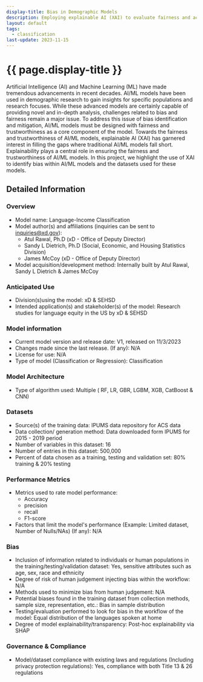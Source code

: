 ```yaml
---
display-title: Bias in Demographic Models
description: Employing explainable AI (XAI) to evaluate fairness and accountability in AI/ML models.
layout: default
tags:
  - classification
last-update: 2023-11-15
---
```


<h1>{{ page.display-title }}</h1>

<p>
Artificial Intelligence (AI) and Machine Learning (ML) have made tremendous advancements in recent decades. AI/ML models have been used in demographic research to gain insights for specific populations and research focuses. While these advanced models are certainly capable of providing novel and in-depth analysis, challenges related to bias and fairness remain a major issue. To address this issue of bias identification and mitigation, AI/ML models must be designed with fairness and trustworthiness as a core component of the model. Towards the fairness and trustworthiness of AI/ML models, explainable AI (XAI) has garnered interest in filling the gaps where traditional AI/ML models fall short. Explainability plays a central role in ensuring the fairness and trustworthiness of AI/ML models. In this project, we highlight the use of XAI to identify bias within AI/ML models and the datasets used for these models.
</p>

<h2>Detailed Information</h2>

<div class="display-flex flex-row flex-align-stretch margin-top-5">
  <i class="iconoir-open-book model-card-icon" aria-hidden="true" focusable="false"></i>
  <h3 class="margin-0">Overview</h3>
</div>
<ul>
  <li><span class="text-bold text-underline">Model name</span>: Language-Income Classification</li>
  <li><span class="text-bold text-underline">Model author(s) and affiliations </span>(inquiries can be sent to <a href="mailto:inquiries@xd.gov">inquiries@xd.gov</a>):
    <ul>
      <li>Atul Rawal, Ph.D (xD - Office of Deputy Director)</li>
      <li>Sandy L Dietrich, Ph.D (Social, Economic, and Housing Statistics Division)</li>
      <li>James McCoy (xD - Office of Deputy Director)</li>
    </ul>
  </li>
  <li><span class="text-bold text-underline">Model acquisition/development method</span>: Internally built by Atul Rawal, Sandy L Dietrich & James McCoy</li>
</ul>
<div class="display-flex flex-row flex-align-stretch margin-top-5">
  <i class="iconoir-code-brackets-square model-card-icon" aria-hidden="true" focusable="false"></i>
  <h3 class="margin-0">Anticipated Use</h3>
</div>
<ul>
  <li><span class="text-bold text-underline">Division(s)using the model</span>: xD & SEHSD</li>
  <li><span class="text-bold text-underline">Intended application(s) and stakeholder(s) of the model</span>: Research studies for language equity in the US by xD & SEHSD</li>
</ul>
<div class="display-flex flex-row flex-align-stretch margin-top-5">
  <i class="iconoir-database-script model-card-icon" aria-hidden="true" focusable="false"></i>
  <h3 class="margin-0">Model information</h3>
</div>
<ul>
  <li><span class="text-bold text-underline">Current model version and release date</span>: V1, released on 11/3/2023</li>
  <li><span class="text-bold text-underline">Changes made since the last release. (If any)</span>: N/A</li>
  <li><span class="text-bold text-underline">License for use</span>: N/A </li>
  <li><span class="text-bold text-underline">Type of model (Classification or Regression)</span>: Classification</li>
</ul>
<div class="display-flex flex-row flex-align-stretch margin-top-5">
  <i class="iconoir-network-right model-card-icon" aria-hidden="true" focusable="false"></i>
  <h3 class="margin-0">Model Architecture</h3>
</div>
<ul>
  <li><span class="text-bold text-underline">Type of algorithm used</span>: Multiple ( RF, LR, GBR, LGBM, XGB, CatBoost & CNN)</li>
</ul>
<div class="display-flex flex-row flex-align-stretch margin-top-5">
  <i class="iconoir-database model-card-icon" aria-hidden="true" focusable="false"></i>
  <h3 class="margin-0">Datasets</h3>
</div>
<ul>
  <li><span class="text-bold text-underline">Source(s) of the training data</span>: IPUMS data repository for ACS data</li>
  <li><span class="text-bold text-underline">Data collection/ generation method</span>: Data downloaded form IPUMS for 2015 - 2019 period</li>
  <li><span class="text-bold text-underline">Number of variables in this dataset</span>: 16</li>
  <li><span class="text-bold text-underline">Number of entries in this dataset</span>: 500,000</li>
  <li><span class="text-bold text-underline">Percent of data chosen as a training, testing and validation set</span>: 80% training & 20% testing</li>
</ul>
<div class="display-flex flex-row flex-align-stretch margin-top-5">
  <i class="iconoir-graph-up model-card-icon" aria-hidden="true" focusable="false"></i>
  <h3 class="margin-0">Performance Metrics</h3>
</div>
<ul>
  <li><span class="text-bold text-underline">Metrics used to rate model performance</span>:
    <ul>
      <li>Accuracy</li>
      <li>precision</li>
      <li>recall</li>
      <li>F1-score</li>
    </ul>
  </li>
  <li><span class="text-bold text-underline">Factors that limit the model's performance (Example: Limited dataset, Number of Nulls/NAs) (If any)</span>: N/A</li>
</ul>
<div class="display-flex flex-row flex-align-stretch margin-top-5">
  <i class="iconoir-community model-card-icon" aria-hidden="true" focusable="false"></i>
  <h3 class="margin-0">Bias</h3>
</div>
<ul>
  <li><span class="text-bold text-underline">Inclusion of information related to individuals or human populations in the training/testing/validation dataset</span>: Yes, sensitive attributes such as age, sex, race and ethnicity</li>
  <li><span class="text-bold text-underline">Degree of risk of human judgement injecting bias within the workflow</span>: N/A</li>
  <li><span class="text-bold text-underline">Methods used to minimize bias from human judgement</span>: N/A</li>
  <li><span class="text-bold text-underline">Potential biases found in the training dataset from collection methods, sample size, representation, etc.</span>: Bias in sample distribution</li>
  <li><span class="text-bold text-underline">Testing/evaluation performed to look for bias in the workflow of the model</span>: Equal distribution of the languages spoken at home</li>
  <li><span class="text-bold text-underline">Degree of model explainability/transparency</span>: Post-hoc explainability via SHAP</li>
</ul>
<div class="display-flex flex-row flex-align-stretch margin-top-5">
  <i class="iconoir-clipboard-check model-card-icon" aria-hidden="true" focusable="false"></i>
  <h3 class="margin-0">Governance & Compliance</h3>
</div>
<ul>
  <li><span class="text-bold text-underline">Model/dataset compliance with existing laws and regulations (Including privacy protection regulations)</span>: Yes, compliance with both Title 13 & 26 regulations</li>
</ul>
